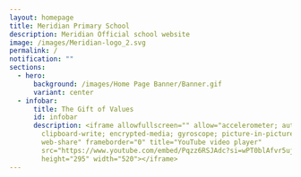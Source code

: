 ```yaml
---
layout: homepage
title: Meridian Primary School
description: Meridian Official school website
image: /images/Meridian-logo_2.svg
permalink: /
notification: ""
sections:
  - hero:
      background: /images/Home Page Banner/Banner.gif
      variant: center
  - infobar:
      title: The Gift of Values
      id: infobar
      description: <iframe allowfullscreen="" allow="accelerometer; autoplay;
        clipboard-write; encrypted-media; gyroscope; picture-in-picture;
        web-share" frameborder="0" title="YouTube video player"
        src="https://www.youtube.com/embed/Pqzz6RSJAdc?si=wPT0blAfvr5ujIi9"
        height="295" width="520"></iframe>
---
```

